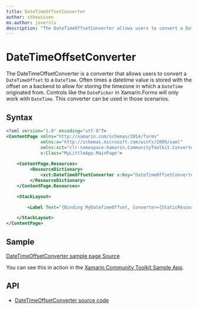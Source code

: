 ```yaml
---
title: DateTimeOffsetConverter
author: sthewissen
ms.author: joverslu
description: "The DateTimeOffsetConverter allows users to convert a DateTimeOffset to a DateTime."
---
```


# DateTimeOffsetConverter

The DateTimeOffsetConverter is a converter that allows users to convert a `DateTimeOffset` to a `DateTime`. Often times a datetime value is stored with the offset on a backend to allow for storing the timezone in which a `DateTime` originated from. Controls like the `DatePicker` in Xamarin.Forms will only work with `DateTime`. This converter can be used in those scenarios.

## Syntax

```xml
<?xml version="1.0" encoding="utf-8"?>
<ContentPage xmlns="http://xamarin.com/schemas/2014/forms"
             xmlns:x="http://schemas.microsoft.com/winfx/2009/xaml"
             xmlns:xct="clr-namespace:Xamarin.CommunityToolkit.Converters;assembly=Xamarin.CommunityToolkit"
             x:Class="MyLittleApp.MainPage">
    
    <ContentPage.Resources>
         <ResourceDictionary>
             <xct:DateTimeOffsetConverter x:Key="DateTimeOffsetConverter" />
         </ResourceDictionary>
    </ContentPage.Resources>

    <StackLayout>

        <Label Text="{Binding MyDateTimeOffset, Converter={StaticResource DateTimeOffsetConverter}}" />

    </StackLayout>
</ContentPage>
```

## Sample

[DateTimeOffsetConverter sample page Source](https://github.com/xamarin/XamarinCommunityToolkit/blob/main/XamarinCommunityToolkitSample/Pages/Converters/DateTimeOffsetConverterPage.xaml)

You can see this in action in the [Xamarin Community Toolkit Sample App](https://github.com/xamarin/XamarinCommunityToolkit).

## API

* [DateTimeOffsetConverter source code](https://github.com/xamarin/XamarinCommunityToolkit/blob/main/XamarinCommunityToolkit/Converters/DateTimeOffsetConverter.shared.cs)
